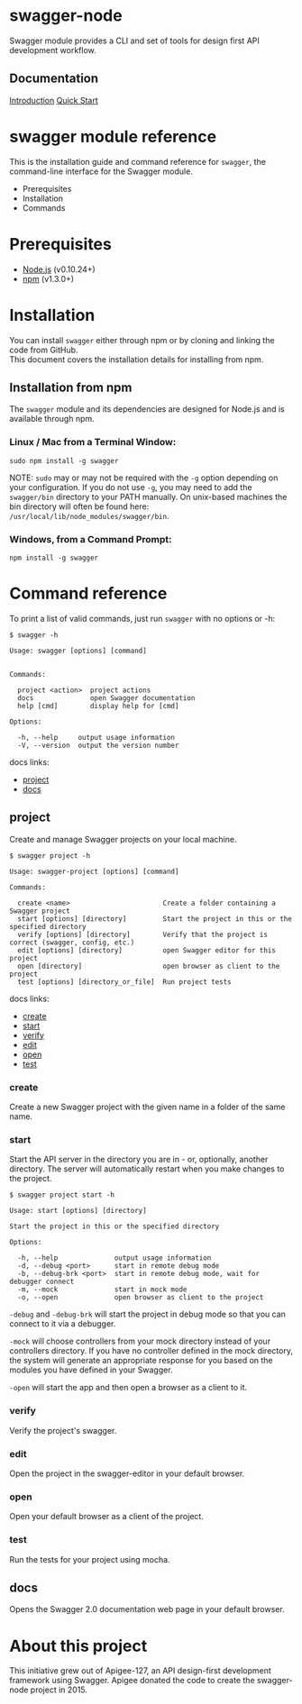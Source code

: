 
# swagger-node
Swagger module provides a CLI  and set of tools for design first API development workflow. 

## Documentation

[Introduction](./docs/introduction.md)
[Quick Start](./docs/quick-start.md)

# swagger module reference

This is the installation guide and command reference for `swagger`, the command-line interface for the Swagger module. 

* Prerequisites
* Installation
* Commands

# Prerequisites

* [Node.js](http://nodejs.org/download/) (v0.10.24+)
* [npm](https://docs.npmjs.com/getting-started/installing-node) (v1.3.0+)

# Installation

You can install `swagger` either through npm or by cloning and linking the code from GitHub.  
This document covers the installation details for installing from npm.

## Installation from npm

The `swagger` module and its dependencies are designed for Node.js and is available through npm.

### Linux / Mac from a Terminal Window:

    sudo npm install -g swagger

NOTE: `sudo` may or may not be required with the `-g` option depending on your configuration. If you do not 
use `-g`, you may need to add the `swagger/bin` directory to your PATH manually. On unix-based machines 
the bin directory will often be found here: `/usr/local/lib/node_modules/swagger/bin`.

### Windows, from a Command Prompt:

    npm install -g swagger

# Command reference

To print a list of valid commands, just run `swagger` with no options or -h:

    $ swagger -h

    Usage: swagger [options] [command]
  
  
    Commands:
  
      project <action>  project actions
      docs              open Swagger documentation
      help [cmd]        display help for [cmd]
  
    Options:
  
      -h, --help     output usage information
      -V, --version  output the version number

docs links:

* [project](#project)
* [docs](#docs)

## project

Create and manage Swagger projects on your local machine.
 
    $ swagger project -h

    Usage: swagger-project [options] [command]
  
    Commands:
  
      create <name>                       Create a folder containing a Swagger project
      start [options] [directory]         Start the project in this or the specified directory
      verify [options] [directory]        Verify that the project is correct (swagger, config, etc.)
      edit [options] [directory]          open Swagger editor for this project
      open [directory]                    open browser as client to the project
      test [options] [directory_or_file]  Run project tests

docs links:

* [create](#create)
* [start](#start)
* [verify](#verify)
* [edit](#edit)
* [open](#open)
* [test](#test)

### create 

Create a new Swagger project with the given name in a folder of the same name.

### start

Start the API server in the directory you are in - or, optionally, another directory. The server 
will automatically restart when you make changes to the project.

    $ swagger project start -h
  
    Usage: start [options] [directory]
  
    Start the project in this or the specified directory
  
    Options:
  
      -h, --help              output usage information
      -d, --debug <port>      start in remote debug mode
      -b, --debug-brk <port>  start in remote debug mode, wait for debugger connect
      -m, --mock              start in mock mode
      -o, --open              open browser as client to the project

`-debug` and `-debug-brk` will start the project in debug mode so that you can connect to it via a debugger.

`-mock` will choose controllers from your mock directory instead of your controllers directory. If you have
no controller defined in the mock directory, the system will generate an appropriate response for you based on
the modules you have defined in your Swagger. 

`-open` will start the app and then open a browser as a client to it.

### verify

Verify the project's swagger.

### edit

Open the project in the swagger-editor in your default browser. 

### open

Open your default browser as a client of the project. 

### test

Run the tests for your project using mocha. 

## docs

Opens the Swagger 2.0 documentation web page in your default browser. 

# About this project

This initiative grew out of Apigee-127, an API design-first development framework using Swagger. Apigee donated the code to create the swagger-node project in 2015.
